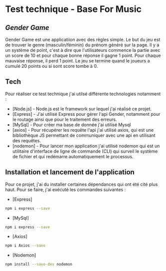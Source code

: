 # Test technique - Base For Music
## _Gender Game_

Gender Game est une applicatiion avec des règles simple. Le but du jeu est de trouver le genre (masculin/féminin) du prénom généré sur la page. Il y a un système de point, c'est à dire que l'utilisateurs commence la partie avec un score de 10 et pour chaque bonne réponse il gagne 1 point. Pour chaque mauvaise réponse, il perd 1 point. Le jeu se termine quand le joueurs a cumulé 20 points ou si sont score tombe à 0.

## Tech

Pour réaliser ce test technique j'ai utilsé différente technologies notamment : 

- [Node.js] - Node.js est le framework sur lequel j'ai réalisé ce projet.
- [Express] - J'ai utilisé Express pour gérer l'api Gender, notamment pour le routage ainsi que pour le traitement des erreurs.
- [MySql] - Pour créer ma base de donnée j'ai utilisé Mysql
- [axios] - Pour récupérer les requête l'api j'ai utilisé axios, qui est une bibliothèque JS permettant de communiquer avec une api en utilisant des requêtes.
- [nodemon] - Pour lancer mon application j'ai utilisé nodemon qui est un utilitaire d'interface de ligne de commande (CLI) qui surveil le système de fichier et qui redémarre automatiquement le processus. 

## Installation et lancement de l'application

Pour ce projet, j'ai du installer certaines dépendances qui ont été cité plus haut. Pour se faire, j'ai exécuté les commandes suivantes : 

- [Express]

```sh
npm i express --save
```


- [MySql]

```sh
npm i express --save
```


- [Axios]

```sh
npm i Axios --save
```


- [Nodemon]

```sh
npm install --save-dev nodemon
```





